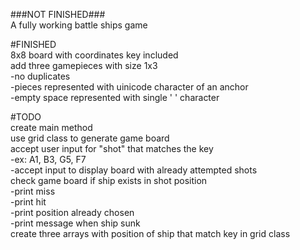 ###NOT FINISHED###  
A fully working battle ships game  
  
#FINISHED  
8x8 board with coordinates key included  
add three gamepieces with size 1x3  
    -no duplicates  
    -pieces represented with uinicode character of an anchor  
    -empty space represented with single ' ' character  
  
#TODO  
create main method  
use grid class to generate game board  
accept user input for "shot" that matches the key  
    -ex: A1, B3, G5, F7  
    -accept input to display board with already attempted shots  
check game board if ship exists in shot position  
    -print miss  
    -print hit  
    -print position already chosen  
    -print message when ship sunk  
create three arrays with position of ship that match key in grid class  
  
  

